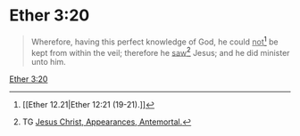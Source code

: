 # Ether 3:20

> Wherefore, having this perfect knowledge of God, he could <u>not</u>[^a] be kept from within the veil; therefore he <u>saw</u>[^b] Jesus; and he did minister unto him.

[Ether 3:20](https://www.churchofjesuschrist.org/study/scriptures/bofm/ether/3?lang=eng&id=p20#p20)


[^a]: [[Ether 12.21|Ether 12:21 (19-21).]]
[^b]: TG [Jesus Christ, Appearances, Antemortal.](https://www.churchofjesuschrist.org/study/scriptures/tg/jesus-christ-appearances-antemortal?lang=eng)
